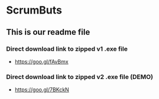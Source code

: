 # ScrumButs
## This is our readme file

### Direct download link to zipped v1 .exe file
- https://goo.gl/fAvBmx

###  Direct download link to zipped v2 .exe file (DEMO)
- https://goo.gl/7BKckN